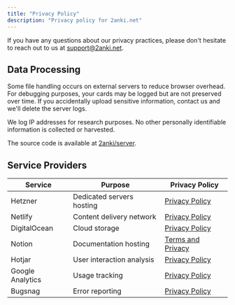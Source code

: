 ```yaml
---
title: "Privacy Policy"
description: "Privacy policy for 2anki.net"
---
```


If you have any questions about our privacy practices, please don't hesitate to reach out to us at [support@2anki.net](mailto:support@2anki.net).

## Data Processing

Some file handling occurs on external servers to reduce browser overhead. For debugging purposes, your cards may be logged but are not preserved over time. If you accidentally upload sensitive information, contact us and we'll delete the server logs.

We log IP addresses for research purposes. No other personally identifiable information is collected or harvested.

The source code is available at [2anki/server](https://github.com/2anki/server).

## Service Providers

| Service | Purpose | Privacy Policy |
|---------|----------|---------------|
| Hetzner | Dedicated servers hosting | [Privacy Policy](https://www.hetzner.com/legal/privacy-policy) |
| Netlify | Content delivery network | [Privacy Policy](https://www.netlify.com/privacy/) |
| DigitalOcean | Cloud storage | [Privacy Policy](https://www.digitalocean.com/legal/privacy-policy/) |
| Notion | Documentation hosting | [Terms and Privacy](https://www.notion.so/Terms-and-Privacy-28ffdd083dc3473e9c2da6ec011b58ac) |
| Hotjar | User interaction analysis | [Privacy Policy](https://www.hotjar.com/legal/policies/privacy/) |
| Google Analytics | Usage tracking | [Privacy Policy](https://policies.google.com/privacy?hl=en-US) |
| Bugsnag | Error reporting | [Privacy Policy](https://smartbear.com/privacy/) |